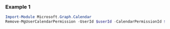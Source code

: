 ### Example 1
``` powershell
Import-Module Microsoft.Graph.Calendar
Remove-MgUserCalendarPermission -UserId $userId -CalendarPermissionId $calendarPermissionId
```
